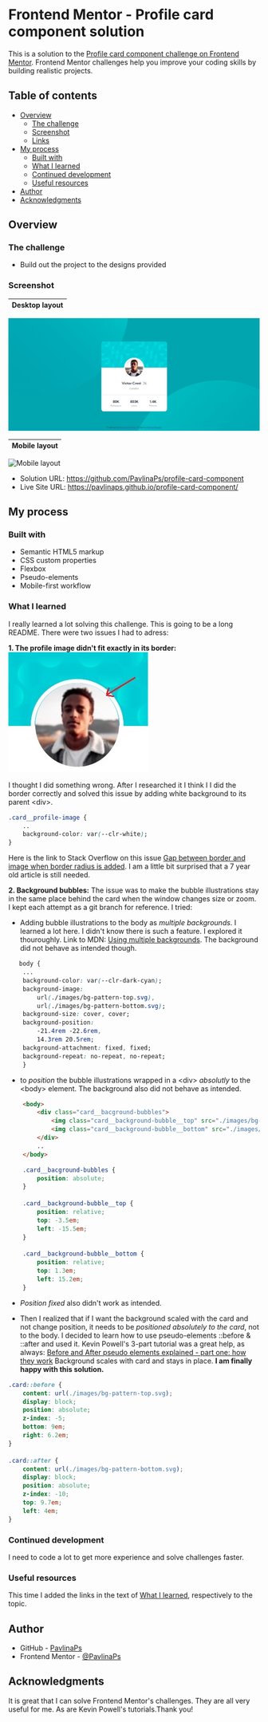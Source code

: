# Frontend Mentor - Profile card component solution

This is a solution to the [Profile card component challenge on Frontend Mentor](https://www.frontendmentor.io/challenges/profile-card-component-cfArpWshJ). Frontend Mentor challenges help you improve your coding skills by building realistic projects. 

## Table of contents

- [Overview](#overview)
  - [The challenge](#the-challenge)
  - [Screenshot](#screenshot)
  - [Links](#links)
- [My process](#my-process)
  - [Built with](#built-with)
  - [What I learned](#what-i-learned)
  - [Continued development](#continued-development)
  - [Useful resources](#useful-resources)
- [Author](#author)
- [Acknowledgments](#acknowledgments)

## Overview

### The challenge

- Build out the project to the designs provided

### Screenshot

| Desktop layout |
|:--:|
![Desktop layout](./screenshots/screenshot-desktop.jpg)

| Mobile layout |
|:--:|
![Mobile layout](./screenshots/screenshot-mobile-top.jpg)

- Solution URL: https://github.com/PavlinaPs/profile-card-component
- Live Site URL: https://pavlinaps.github.io/profile-card-component/

## My process

### Built with

- Semantic HTML5 markup
- CSS custom properties
- Flexbox
- Pseudo-elements
- Mobile-first workflow

### What I learned

I really learned a lot solving this challenge. This is going to be a long README. 
There were two issues I had to adress:

**1. The profile image didn't fit exactly in its border:**
![](./screenshots/border-gap.jpg)

I thought I did something wrong. After I researched it I think I I did the border correctly and solved this issue by adding white background to its parent \<div>. 

```css
.card__profile-image {
    ..
    background-color: var(--clr-white);
}
```
Here is the link to Stack Overflow on this issue [Gap between border and image when border radius is added](https://stackoverflow.com/questions/23490320/gap-between-border-and-image-when-border-radius-is-added). I am a little bit surprised that a 7 year old article is still needed.

**2. Background bubbles:**
The issue was to make the bubble illustrations stay in the same place behind the card when the window changes size or zoom. I kept each attempt as a git branch for reference.
I tried:
- Adding bubble illustrations to the body as *multiple backgrounds*. I learned a lot here. I didn't know there is such a feature. I explored it thouroughly.
Link to MDN: [Using multiple backgrounds](https://developer.mozilla.org/en-US/docs/Web/CSS/CSS_Backgrounds_and_Borders/Using_multiple_backgrounds/).
The background did not behave as intended though.
```css
   body {
    ...
    background-color: var(--clr-dark-cyan);
    background-image: 
        url(./images/bg-pattern-top.svg), 
        url(./images/bg-pattern-bottom.svg);
    background-size: cover, cover;
    background-position:
        -21.4rem -22.6rem,
        14.3rem 20.5rem;
    background-attachment: fixed, fixed;
    background-repeat: no-repeat, no-repeat;
    }
```
- to *position* the bubble illustrations wrapped in a \<div> *absolutly* to the \<body> element.
The background also did not behave as intended.
```html
    <body>
        <div class="card__bacground-bubbles">
            <img class="card__background-bubble__top" src="./images/bg-pattern-top.svg" alt="">
            <img class="card__background-bubble__bottom" src="./images/bg-pattern-bottom.svg" alt="">
        </div>
        ..
    </body>
```
```css
    .card__bacground-bubbles {
        position: absolute;
    }

    .card__background-bubble__top {
        position: relative;
        top: -3.5em;
        left: -15.5em;
    }

    .card__background-bubble__bottom {
        position: relative;
        top: 1.3em;
        left: 15.2em;
    }
```

- *Position fixed* also didn't work as intended.

- Then I realized that if I want the background scaled with the card and not change position, it needs to be *positioned absolutely to the card*, not to the body. I decided to learn how to use pseudo-elements ::before & ::after and used it.
Kevin Powell's 3-part tutorial was a great help, as always: [Before and After pseudo elements explained - part one: how they work](https://youtu.be/zGiirUiWslI)
Background scales with card and stays in place. 
**I am finally happy with this solution.**

```css
.card::before {
    content: url(./images/bg-pattern-top.svg);
    display: block;
    position: absolute;
    z-index: -5;
    bottom: 9em;
    right: 6.2em;
}

.card::after {
    content: url(./images/bg-pattern-bottom.svg);
    display: block;
    position: absolute;
    z-index: -10;
    top: 9.7em;
    left: 4em;
}
```

### Continued development

I need to code a lot to get more experience and solve challenges faster.

### Useful resources

This time I added the links in the text of [What I learned](#what-i-learned), respectively to the topic.


## Author

- GitHub - [PavlinaPs](https://github.com/PavlinaPs)
- Frontend Mentor - [@PavlinaPs](https://www.frontendmentor.io/profile/PavlinaPs)

## Acknowledgments

It is great that I can solve Frontend Mentor's challenges. They are all very useful for me. As are Kevin Powell's tutorials.Thank you!